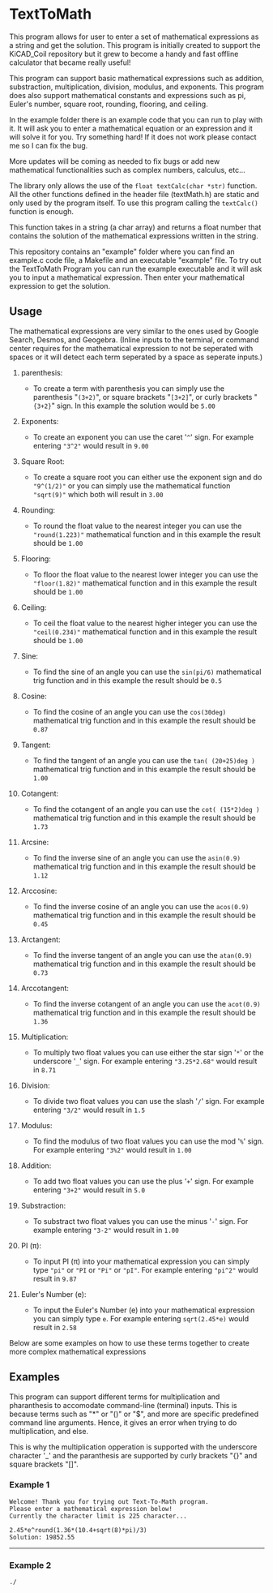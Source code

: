 # TextToMath
This program allows for user to enter a set of mathematical expressions as a string and get the solution. This program is initially created to support the KiCAD_Coil repository but it grew to become a handy and fast offline calculator that became really useful!

This program can support basic mathematical expressions such as addition, substraction, multiplication, division, modulus, and exponents.
This program does also support mathematical constants and expressions such as pi, Euler's number, square root, rounding, flooring, and ceiling.

In the example folder there is an example code that you can run to play with it. It will ask you to enter a mathematical equation or an expression and it will solve it for you. Try something hard! If it does not work please contact me so I can fix the bug.

More updates will be coming as needed to fix bugs or add new mathematical functionalities such as complex numbers, calculus, etc...

The library only allows the use of the ```float textCalc(char *str)``` function. All the other functions defined in the header file (textMath.h) are static and only used by the program itself. To use this program calling the ```textCalc()``` function is enough. 

This function takes in a string (a char array) and returns a float number that contains the solution of the mathematical expressions written in the string.

This repository contains an "example" folder where you can find an example.c code file, a Makefile and an executable "example" file. To try out the TextToMath Program you can run the example executable and it will ask you to input a mathematical expression. Then enter your mathematical expression to get the solution.

## Usage
The mathematical expressions are very similar to the ones used by Google Search, Desmos, and Geogebra. (Inline inputs to the terminal, or command center requires for the mathematical expression to not be seperated with spaces or it will detect each term seperated by a space as seperate inputs.)

1. parenthesis:
    - To create a term with parenthesis you can simply use the parenthesis "```(3+2)```", or square brackets "```[3+2]```", or curly brackets "```{3+2}```" sign. In this example the solution would be ```5.00```

2. Exponents:
    - To create an exponent you can use the caret '```^```' sign. For example entering ```"3^2"``` would result in ```9.00```

3. Square Root:
    - To create a square root you can either use the exponent sign and do ```"9^(1/2)"``` or you can simply use the mathematical function ```"sqrt(9)"``` which both will result in ```3.00```

4. Rounding:
    - To round the float value to the nearest integer you can use the ```"round(1.223)"``` mathematical function and in this example the result should be ```1.00```

5. Flooring:
    - To floor the float value to the nearest lower integer you can use the ```"floor(1.82)"``` mathematical function and in this example the result should be ```1.00```

6. Ceiling:
    - To ceil the float value to the nearest higher integer you can use the ```"ceil(0.234)"``` mathematical function and in this example the result should be ```1.00```

7. Sine:
    - To find the sine of an angle you can use the ```sin(pi/6)``` mathematical trig function and in this example the result should be ```0.5```

8. Cosine:
    - To find the cosine of an angle you can use the ```cos(30deg)``` mathematical trig function and in this example the result should be ```0.87```

8. Tangent:
    - To find the tangent of an angle you can use the ```tan( (20+25)deg )``` mathematical trig function and in this example the result should be ```1.00```

9. Cotangent:
    - To find the cotangent of an angle you can use the ```cot( (15*2)deg )``` mathematical trig function and in this example the result should be ```1.73```

10. Arcsine:
    - To find the inverse sine of an angle you can use the ```asin(0.9)``` mathematical trig function and in this example the result should be ```1.12```

11. Arccosine:
    - To find the inverse cosine of an angle you can use the ```acos(0.9)``` mathematical trig function and in this example the result should be ```0.45```

12. Arctangent:
    - To find the inverse tangent of an angle you can use the ```atan(0.9)``` mathematical trig function and in this example the result should be ```0.73```

13. Arccotangent:
    - To find the inverse cotangent of an angle you can use the ```acot(0.9)``` mathematical trig function and in this example the result should be ```1.36```

14. Multiplication:
    - To multiply two float values you can use either the star sign '```*```' or the underscore '```_```' sign. For example entering ```"3.25*2.68"``` would result in ```8.71```

15. Division:
    - To divide two float values you can use the slash '```/```' sign. For example entering ```"3/2"``` would result in ```1.5```

16. Modulus:
    - To find the modulus of two float values you can use the mod '```%```' sign. For example entering ```"3%2"``` would result in ```1.00```

17. Addition:
    - To add two float values you can use the plus '```+```' sign. For example entering ```"3+2"``` would result in ```5.0```

18. Substraction:
    - To substract two float values you can use the minus '```-```' sign. For example entering ```"3-2"``` would result in ```1.00```

19. PI (π):
    - To input PI (π) into your mathematical expression you can simply type ```"pi"``` or ```"PI``` or ```"Pi"``` or ```"pI"```. For example entering ```"pi^2"``` would result in ```9.87```

20. Euler's Number (e):
    -   To input the Euler's Number (e) into your mathematical expression you can simply type ```e```. For example entering ```sqrt(2.45*e)``` would result in ```2.58```

Below are some examples on how to use these terms together to create more complex mathematical expressions

## Examples
This program can support different terms for multiplication and pharanthesis to accomodate command-line (terminal) inputs. This is because terms such as "*" or "()" or "$", and more are specific predefined command line arguments. Hence, it gives an error when trying to do multiplication, and else.

This is why the multiplication opperation is supported with the underscore character '_' and the paranthesis are supported by curly brackets "{}" and square brackets "[]".

### Example 1

```
Welcome! Thank you for trying out Text-To-Math program.
Please enter a mathematical expression below!
Currently the character limit is 225 character...

2.45*e^round(1.36*(10.4+sqrt(8)*pi)/3)
Solution: 19852.55
```
---
### Example 2

```
./
```
